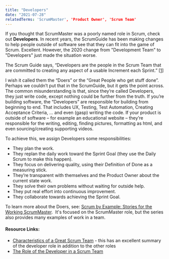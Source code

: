 ```yaml
---
title: "Developers"
date: "2021-07-28"
relatedTerms: 'ScrumMaster', 'Product Owner', 'Scrum Team'
---
```


If you thought that ScrumMaster was a poorly named role in Scrum, check out **Developers**. In recent years, the ScrumGuide has been making changes to help people outside of software see that they can fit into the game of Scrum. Excellent. However, the 2020 change from "Development Team" to "Developers" just made the situation worse.

The Scrum Guide says, “Developers are the people in the Scrum Team that are committed to creating any aspect of a usable Increment each Sprint.” \[[1](#footnotes)\]

I wish it called them the “Doers” or the “Great People who get stuff done”. Perhaps we couldn’t put that in the ScrumGuide, but it gets the point across. The common misunderstanding is that, since they’re called Developers, they just write code, except nothing could be further from the truth. If you’re building software, the “Developers” are responsible for building from beginning to end. That includes UX, Testing, Test Automation, Creating Acceptance Criteria, … and even (gasp) writing the code. If your product is outside of software – for example an educational website – they’re responsible for the writing, editing, finding pictures, formatting as html, and even sourcing/creating supporting videos.

To achieve this, we assign Developers some responsibilities:

- They plan the work.
- They replan the daily work toward the Sprint Goal (they use the Daily Scrum to make this happen).
- They focus on delivering quality, using their Definition of Done as a measuring stick.
- They’re transparent with themselves and the Product Owner about the current state work.
- They solve their own problems without waiting for outside help.
- They put real effort into continuous improvement.
- They collaborate towards achieving the Sprint Goal.

To learn more about the Doers, see: [Scrum by Example: Stories for the Working ScrumMaster](/blog/scrum-by-example.html).  It's focused on the ScrumMaster role, but the series also provides many examples of work in a team.

#### Resource Links:

- [Characteristics of a Great Scrum Team](https://www.infoq.com/articles/great-scrum-team/) - this has an excellent summary of the developer role in addition to the other roles
- [The Role of the Developer in a Scrum Team](https://dotdotdev.com/2021/07/12/the-role-of-the-developer-in-a-scrum-team/)

